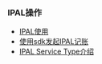 ### IPAL操作
* [IPAL使用](../ipal/ipal.md)
* [使用sdk发起IPAL记账](../ipal/ipal-sdk.md)
* [IPAL Service Type介绍](../ipal/ipal-service-type.md)
